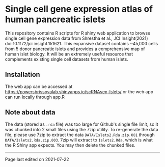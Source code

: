 #  Single cell gene expression atlas of human pancreatic islets 

This repository contains R scripts for R shiny web application to browse single cell gene expression data from Shrestha et al., JCI Insight(2021) doi:10.1172/jci.insight.151621. This expansive dataset contains ~45,000 cells from 5 donor pancreatic islets and provides a comprehensive map of human islet biology. It will be an extremely useful resource that complements existing single cell datasets from human islets. 

## Installation

The web app can be accessed at https://powersbrissovalab.shinyapps.io/scRNAseq-Islets/ or the web app can run locally through app.R

## Note about data

The data (stored as `.rda` file) was too large for Github's single file limit, so it was chunked into 2 small files using the 7zip utility. To re-generate the data file, please use 7zip to extract the data `DATA/Islets2.Rda.zip.001` through `DATA/Islets2.Rda.zip.003`. 7zip will extract to `Islets2.Rda`, which is what the R Shiny app expects. You may then delete the chunked files.

---
Page last edited on 2021-07-22

